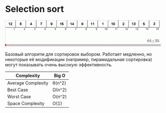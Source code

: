 # Selection sort

<img src="./selection-sort.gif">

<br />

Базовый алгоритм для сортировок выбором. Работает медленно, но некоторые её
модификации (например, пирамидальная сортировка) могут показывать очень высокую эффективность.

| Complexity         | Big O  |
| ------------------ | ------ |
| Average Complexity | θ(n^2) |
| Best Case          | Ω(n^2) |
| Worst Case         | O(n^2) |
| Space Complexity   | O(1)   |
